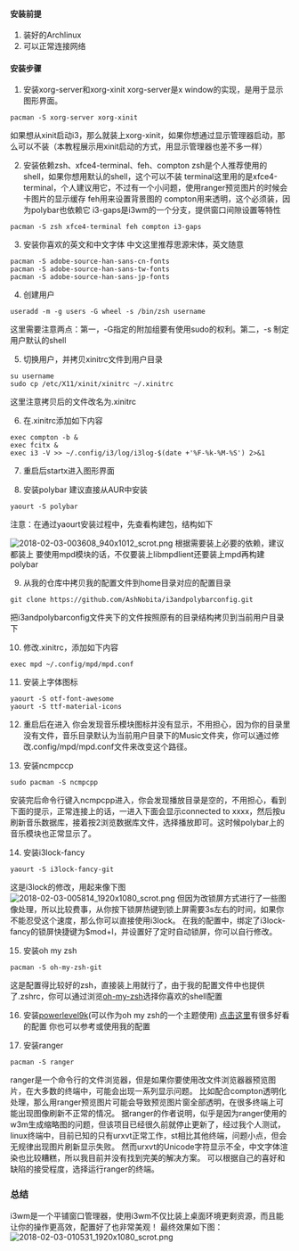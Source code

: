 #### 安装前提
1. 装好的Archlinux
2. 可以正常连接网络
#### 安装步骤
1. 安装xorg-server和xorg-xinit
xorg-server是x window的实现，是用于显示图形界面。
```
pacman -S xorg-server xorg-xinit
```
如果想从xinit启动i3，那么就装上xorg-xinit，如果你想通过显示管理器启动，那么可以不装（本教程展示用xinit启动的方式，用显示管理器也差不多一样）

2. 安装依赖zsh、xfce4-terminal、feh、compton
zsh是个人推荐使用的shell，如果你想用默认的shell，这个可以不装
terminal这里用的是xfce4-terminal，个人建议用它，不过有一个小问题，使用ranger预览图片的时候会卡图片的显示缓存
feh用来设置背景图的
compton用来透明，这个必须装，因为polybar也依赖它
i3-gaps是i3wm的一个分支，提供窗口间隙设置等特性
```
pacman -S zsh xfce4-terminal feh compton i3-gaps
```

3. 安装你喜欢的英文和中文字体
中文这里推荐思源宋体，英文随意
```
pacman -S adobe-source-han-sans-cn-fonts
pacman -S adobe-source-han-sans-tw-fonts
pacman -S adobe-source-han-sans-jp-fonts
```

4. 创建用户
```
useradd -m -g users -G wheel -s /bin/zsh username
```
这里需要注意两点：第一，-G指定的附加组要有使用sudo的权利。第二，-s 制定用户默认的shell

5. 切换用户，并拷贝xinitrc文件到用户目录
```
su username
sudo cp /etc/X11/xinit/xinitrc ~/.xinitrc
```
这里注意拷贝后的文件改名为.xinitrc

6. 在.xinitrc添加如下内容
```
exec compton -b &
exec fcitx &                                     
exec i3 -V >> ~/.config/i3/log/i3log-$(date +'%F-%k-%M-%S') 2>&1
```
7. 重启后startx进入图形界面

8. 安装polybar
建议直接从AUR中安装
```
yaourt -S polybar
```
注意：在通过yaourt安装过程中，先查看构建包，结构如下

![2018-02-03-003608_940x1012_scrot.png](http://upload-images.jianshu.io/upload_images/6948320-f1e73bc059f71723.png?imageMogr2/auto-orient/strip%7CimageView2/2/w/1240)
根据需要装上必要的依赖，建议都装上
要使用mpd模块的话，不仅要装上libmpdlient还要装上mpd再构建polybar

9. 从我的仓库中拷贝我的配置文件到home目录对应的配置目录
```
git clone https://github.com/AshNobita/i3andpolybarconfig.git
```
把i3andpolybarconfig文件夹下的文件按照原有的目录结构拷贝到当前用户目录下

10. 修改.xinitrc，添加如下内容
```
exec mpd ~/.config/mpd/mpd.conf 
```
11. 安装上字体图标
```
yaourt -S otf-font-awesome
yaourt -S ttf-material-icons 
```

12. 重启后在进入
你会发现音乐模块图标并没有显示，不用担心，因为你的目录里没有文件，音乐目录默认为当前用户目录下的Music文件夹，你可以通过修改.config/mpd/mpd.conf文件来改变这个路径。

13. 安装ncmpccp
```
sudo pacman -S ncmpcpp
```
安装完后命令行键入ncmpcpp进入，你会发现播放目录是空的，不用担心，看到下面的提示，正常连接上的话，一进入下面会显示connected to xxxx，然后按u刷新音乐数据库，接着按2浏览数据库文件，选择播放即可。这时候polybar上的音乐模块也正常显示了。

14. 安装i3lock-fancy
```
yaourt -S i3lock-fancy-git
```
这是i3lock的修改，用起来像下图
![2018-02-03-005814_1920x1080_scrot.png](http://upload-images.jianshu.io/upload_images/6948320-9b1bd51e148c8f2a.png?imageMogr2/auto-orient/strip%7CimageView2/2/w/1240)
但因为改锁屏方式进行了一些图像处理，所以比较费事，从你按下锁屏热键到锁上屏需要3s左右的时间，如果你不能忍受这个速度，那么你可以直接使用i3lock。
在我的配置中，绑定了i3lock-fancy的锁屏快捷键为$mod+l，并设置好了定时自动锁屏，你可以自行修改。

15. 安装oh my zsh
```
pacman -S oh-my-zsh-git
```
这是配置得比较好的zsh，直接装上用就行了，由于我的配置文件中也提供了.zshrc，你可以通过浏览[oh-my-zsh](https://github.com/robbyrussell/oh-my-zsh)选择你喜欢的shell配置

16. 安装[powerlevel9k](https://github.com/bhilburn/powerlevel9k)(可以作为oh my zsh的一个主题使用)
[点击这里](https://github.com/bhilburn/powerlevel9k/wiki/Show-Off-Your-Config)有很多好看的配置
你也可以参考或使用我的配置

17. 安装ranger
```
pacman -S ranger
```
ranger是一个命令行的文件浏览器，但是如果你要使用改文件浏览器器预览图片，在大多数的终端中，可能会出现一系列显示问题。
比如配合compton透明化处理，那么用ranger预览图片可能会导致预览图片窗全部透明，在很多终端上可能出现图像刷新不正常的情况。
据ranger的作者说明，似乎是因为ranger使用的w3m生成缩略图的问题，但该项目已经很久前就停止更新了，经过我个人测试，linux终端中，目前已知的只有urxvt正常工作，st相比其他终端，问题小点，但会无规律出现图片刷新显示失败。
然而urxvt的Unicode字符显示不全，中文字体渲染也比较糟糕，所以我目前并没有找到完美的解决方案。
可以根据自己的喜好和缺陷的接受程度，选择运行ranger的终端。

### 总结
i3wm是一个平铺窗口管理器，使用i3wm不仅比装上桌面环境更剩资源，而且能让你的操作更高效，配置好了也非常美观！
最终效果如下图：
![2018-02-03-010531_1920x1080_scrot.png](http://upload-images.jianshu.io/upload_images/6948320-9744d0553d3430d1.png?imageMogr2/auto-orient/strip%7CimageView2/2/w/1240)


